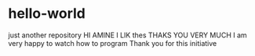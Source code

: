 # hello-world
just another repository
HI AMINE I LIK thes THAKS YOU VERY MUCH I am very happy to watch how to program Thank you for this initiative
